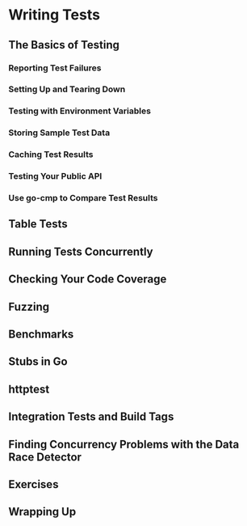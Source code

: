 # Writing Tests

## The Basics of Testing

### Reporting Test Failures

### Setting Up and Tearing Down

### Testing with Environment Variables

### Storing Sample Test Data

### Caching Test Results

### Testing Your Public API

### Use go-cmp to Compare Test Results

## Table Tests

## Running Tests Concurrently

## Checking Your Code Coverage

## Fuzzing

## Benchmarks

## Stubs in Go

## httptest

## Integration Tests and Build Tags

## Finding Concurrency Problems with the Data Race Detector

##  Exercises

## Wrapping Up
